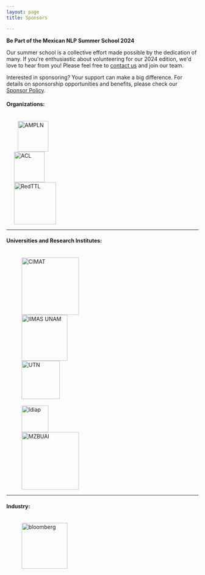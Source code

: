 ```yaml
---
layout: page
title: Sponsors

---
```


**Be Part of the Mexican NLP Summer School 2024**

Our summer school is a collective effort made possible by the dedication of many. If you're enthusiastic about volunteering for our 2024 edition, we'd love to hear from you! Please feel free to [contact us](mailto:pastor.lopez@cimat.mx) and join our team.

Interested in sponsoring? Your support can make a big difference. For details on sponsorship opportunities and benefits, please check our [Sponsor Policy](/sponsor_policy/).

#### Organizations:

<br>
<div class="row">
<div class="column">
  <img height="80" src="{{ 'assets/images/ampln.png'| relative_url }}" alt="AMPLN" hspace="30">
</div>
 <div class="column">
   <img height="80" src="{{ 'assets/images/ACL.png'| relative_url }}" alt="ACL" hspace="20">
 </div>
 <div class="column">
   <img height="110" src="{{ 'assets/images/red.jpg'| relative_url }}" alt="RedTTL" hspace="20">
 </div>
</div>

---
#### Universities and Research Institutes:

<br>
<div class="row">
 <div class="column">
   <img height="150" src="{{ 'assets/images/cimat.png'| relative_url }}" alt="CIMAT" hspace="40">
 </div>
 <div class="column">
   <img height="120" src="{{ 'assets/images/IIMAS.png'| relative_url }}" alt="IIMAS UNAM" hspace="40">
 </div>
 <div class="column">
   <img height="100" src="{{ 'assets/images/UTN.png'| relative_url }}" alt="UTN" hspace="40">
 </div>
</div>
<br>
<div class="row">
 <div class="column">
   <img height="70" src="{{ 'assets/images/Idiap.png'| relative_url }}" alt="Idiap" hspace="40">
 </div>
  <div class="column">
   <img height="150" src="{{ 'assets/images/MBZUAI_Logo.jpg'| relative_url }}" alt="MZBUAI" hspace="40">
 </div>
</div>


---
#### Industry:

<br>
<div class="row">
 <div class="column">
    <a href="https://www.bloomberg.com/company/values/tech-at-bloomberg/artificial-intelligence-ai/" target="_blank">
      <img height="120" src="{{ 'assets/images/BBGEngineering_black.png'| relative_url }}" alt="bloomberg" hspace="40">
    </a>
 </div>
</div>

<br>




